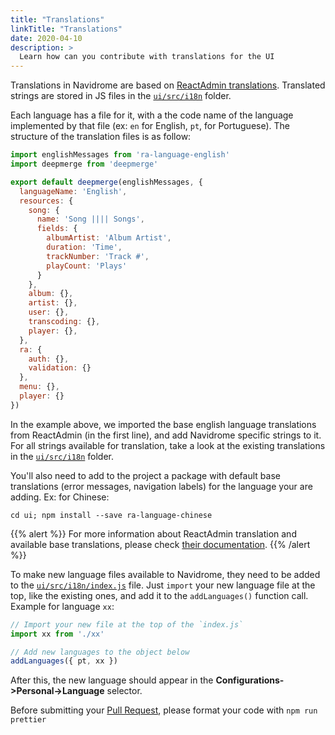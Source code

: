 ```yaml
---
title: "Translations"
linkTitle: "Translations"
date: 2020-04-10
description: >
  Learn how can you contribute with translations for the UI
---
```


Translations in Navidrome are based on 
[ReactAdmin translations](https://marmelab.com/react-admin/Translation.html). Translated strings 
are stored in JS files in the
[`ui/src/i18n`](https://github.com/deluan/navidrome/tree/master/ui/src/i18n) folder.

Each language has a file for it, with a the code name of the language implemented by that file 
(ex: `en` for English, `pt`, for Portuguese). The structure of the translation files is as follow:

```js
import englishMessages from 'ra-language-english'
import deepmerge from 'deepmerge'

export default deepmerge(englishMessages, {
  languageName: 'English',
  resources: {
    song: {
      name: 'Song |||| Songs',
      fields: {
        albumArtist: 'Album Artist',
        duration: 'Time',
        trackNumber: 'Track #',
        playCount: 'Plays'
      }
    },
    album: {},
    artist: {},
    user: {},
    transcoding: {},
    player: {},
  },
  ra: {
    auth: {},
    validation: {}
  },
  menu: {},
  player: {}
})
```

In the example above, we imported the base english language translations from ReactAdmin 
(in the first line), and add Navidrome specific strings to it. For all strings available for 
translation, take a look at the existing translations in the 
[`ui/src/i18n`](https://github.com/deluan/navidrome/tree/master/ui/src/i18n) folder. 

You'll also need to add to the project a package with default base translations (error messages, 
navigation labels) for the language your are adding. Ex: for Chinese:
```
cd ui; npm install --save ra-language-chinese
```

{{% alert %}}
For more information about ReactAdmin translation and available base translations, please check 
[their documentation](https://marmelab.com/react-admin/Translation.html#available-locales).
{{% /alert %}}

To make new language files available to Navidrome, they need to be added to the 
[`ui/src/i18n/index.js`](https://github.com/deluan/navidrome/tree/master/ui/src/i18n/index.js) file.
Just `import` your new language file at the top, like the existing ones, and add it to the 
`addLanguages()` function call. Example for language `xx`:

```js
// Import your new file at the top of the `index.js`
import xx from './xx'

// Add new languages to the object below
addLanguages({ pt, xx })
```

After this, the new language should appear in the __Configurations->Personal->Language__ selector.

Before submitting your [Pull Request](https://github.com/deluan/navidrome/pulls), please format your code with `npm run prettier`